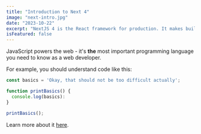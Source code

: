 ```yaml
---
title: "Introduction to Next 4"
image: "next-intro.jpg"
date: "2023-10-22"
excerpt: "NextJS 4 is the React framework for production. It makes building sites super easy and scale worldwide"
isFeatured: false
---
```


JavaScript powers the web - it's **the** most important programming language you need to know as a web developer.

For example, you should understand code like this:

```js
const basics = 'Okay, that should not be too difficult actually';

function printBasics() {
  console.log(basics):
}

printBasics();
```

Learn more about it [here](https://academind.com).
